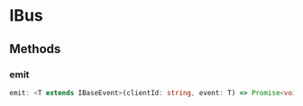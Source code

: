 # IBus

## Methods

### emit

```ts
emit: <T extends IBaseEvent>(clientId: string, event: T) => Promise<void>
```
